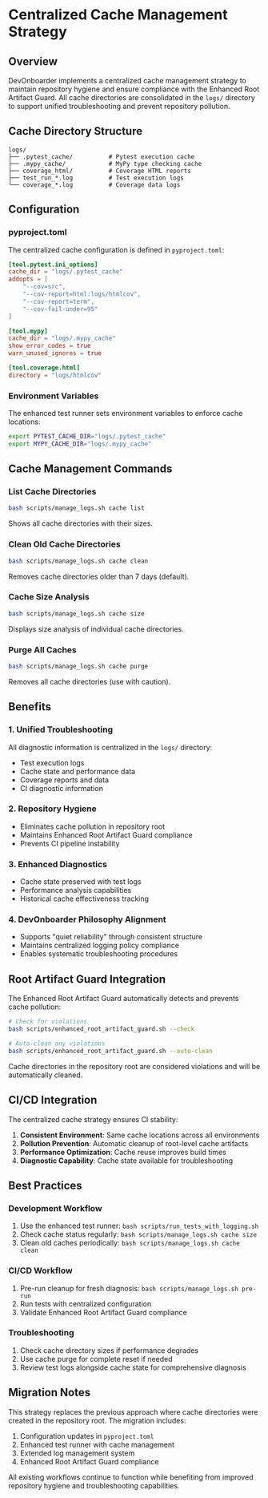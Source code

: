 # Centralized Cache Management Strategy

## Overview

DevOnboarder implements a centralized cache management strategy to maintain repository hygiene and ensure compliance with the Enhanced Root Artifact Guard. All cache directories are consolidated in the `logs/` directory to support unified troubleshooting and prevent repository pollution.

## Cache Directory Structure

```text
logs/
├── .pytest_cache/          # Pytest execution cache
├── .mypy_cache/            # MyPy type checking cache
├── coverage_html/          # Coverage HTML reports
├── test_run_*.log          # Test execution logs
└── coverage_*.log          # Coverage data logs
```

## Configuration

### pyproject.toml

The centralized cache configuration is defined in `pyproject.toml`:

```toml
[tool.pytest.ini_options]
cache_dir = "logs/.pytest_cache"
addopts = [
    "--cov=src",
    "--cov-report=html:logs/htmlcov",
    "--cov-report=term",
    "--cov-fail-under=95"
]

[tool.mypy]
cache_dir = "logs/.mypy_cache"
show_error_codes = true
warn_unused_ignores = true

[tool.coverage.html]
directory = "logs/htmlcov"
```

### Environment Variables

The enhanced test runner sets environment variables to enforce cache locations:

```bash
export PYTEST_CACHE_DIR="logs/.pytest_cache"
export MYPY_CACHE_DIR="logs/.mypy_cache"
```

## Cache Management Commands

### List Cache Directories

```bash
bash scripts/manage_logs.sh cache list
```

Shows all cache directories with their sizes.

### Clean Old Cache Directories

```bash
bash scripts/manage_logs.sh cache clean
```

Removes cache directories older than 7 days (default).

### Cache Size Analysis

```bash
bash scripts/manage_logs.sh cache size
```

Displays size analysis of individual cache directories.

### Purge All Caches

```bash
bash scripts/manage_logs.sh cache purge
```

Removes all cache directories (use with caution).

## Benefits

### 1. Unified Troubleshooting

All diagnostic information is centralized in the `logs/` directory:

- Test execution logs
- Cache state and performance data
- Coverage reports and data
- CI diagnostic information

### 2. Repository Hygiene

- Eliminates cache pollution in repository root
- Maintains Enhanced Root Artifact Guard compliance
- Prevents CI pipeline instability

### 3. Enhanced Diagnostics

- Cache state preserved with test logs
- Performance analysis capabilities
- Historical cache effectiveness tracking

### 4. DevOnboarder Philosophy Alignment

- Supports "quiet reliability" through consistent structure
- Maintains centralized logging policy compliance
- Enables systematic troubleshooting procedures

## Root Artifact Guard Integration

The Enhanced Root Artifact Guard automatically detects and prevents cache pollution:

```bash
# Check for violations
bash scripts/enhanced_root_artifact_guard.sh --check

# Auto-clean any violations
bash scripts/enhanced_root_artifact_guard.sh --auto-clean
```

Cache directories in the repository root are considered violations and will be automatically cleaned.

## CI/CD Integration

The centralized cache strategy ensures CI stability:

1. **Consistent Environment**: Same cache locations across all environments
2. **Pollution Prevention**: Automatic cleanup of root-level cache artifacts
3. **Performance Optimization**: Cache reuse improves build times
4. **Diagnostic Capability**: Cache state available for troubleshooting

## Best Practices

### Development Workflow

1. Use the enhanced test runner: `bash scripts/run_tests_with_logging.sh`
2. Check cache status regularly: `bash scripts/manage_logs.sh cache size`
3. Clean old caches periodically: `bash scripts/manage_logs.sh cache clean`

### CI/CD Workflow

1. Pre-run cleanup for fresh diagnosis: `bash scripts/manage_logs.sh pre-run`
2. Run tests with centralized configuration
3. Validate Enhanced Root Artifact Guard compliance

### Troubleshooting

1. Check cache directory sizes if performance degrades
2. Use cache purge for complete reset if needed
3. Review test logs alongside cache state for comprehensive diagnosis

## Migration Notes

This strategy replaces the previous approach where cache directories were created in the repository root. The migration includes:

1. Configuration updates in `pyproject.toml`
2. Enhanced test runner with cache management
3. Extended log management system
4. Enhanced Root Artifact Guard compliance

All existing workflows continue to function while benefiting from improved repository hygiene and troubleshooting capabilities.
